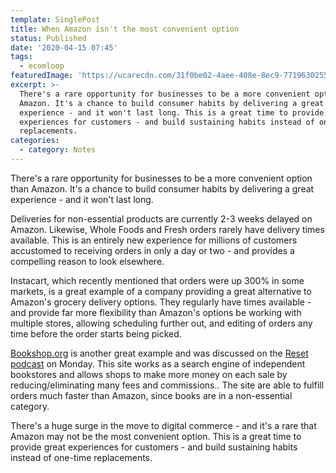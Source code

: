 ```yaml
---
template: SinglePost
title: When Amazon isn't the most convenient option
status: Published
date: '2020-04-15 07:45'
tags:
  - ecomloop
featuredImage: 'https://ucarecdn.com/31f0be02-4aee-408e-8ec9-77196302555a/'
excerpt: >-
  There's a rare opportunity for businesses to be a more convenient option than
  Amazon. It's a chance to build consumer habits by delivering a great
  experience - and it won't last long. This is a great time to provide great
  experiences for customers - and build sustaining habits instead of one-time
  replacements. 
categories:
  - category: Notes
---
```

There's a rare opportunity for businesses to be a more convenient option than Amazon. It's a chance to build consumer habits by delivering a great experience - and it won't last long. 

Deliveries for non-essential products are currently 2-3 weeks delayed on Amazon. Likewise, Whole Foods and Fresh orders rarely have delivery times available. This is an entirely new experience for millions of customers accustomed to receiving orders in only a day or two - and provides a compelling reason to look elsewhere. 

Instacart, which recently mentioned that orders were up 300% in some markets, is a great example of a company providing a great alternative to Amazon's grocery delivery options. They regularly have times available - and provide far more flexibility than Amazon's options be working with multiple stores, allowing scheduling further out, and editing of orders any time before the order starts being picked. 

[Bookshop.org](https://bookshop.org/) is another great example and was discussed on the [Reset podcast](https://open.spotify.com/episode/4bWIb9v7bQCZ04hwm0kgkj) on Monday. This site works as a search engine of independent bookstores and allows shops to make more money on each sale by reducing/eliminating many fees and commissions.. The site are able to fulfill orders much faster than Amazon, since books are in a non-essential category. 

There's a huge surge in the move to digital commerce - and it's a rare that Amazon may not be the most convenient option.  This is a great time to provide great experiences for customers - and build sustaining habits instead of one-time replacements.
